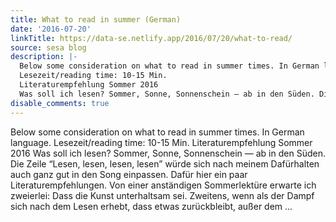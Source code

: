 ```yaml
---
title: What to read in summer (German)
date: '2016-07-20'
linkTitle: https://data-se.netlify.app/2016/07/20/what-to-read/
source: sesa blog
description: |-
  Below some consideration on what to read in summer times. In German language.
  Lesezeit/reading time: 10-15 Min.
  Literaturempfehlung Sommer 2016
  Was soll ich lesen? Sommer, Sonne, Sonnenschein — ab in den Süden. Die Zeile “Lesen, lesen, lesen, lesen” würde sich nach meinem Dafürhalten auch ganz gut in den Song einpassen. Dafür hier ein paar Literaturempfehlungen. Von einer anständigen Sommerlektüre erwarte ich zweierlei: Dass die Kunst unterhaltsam sei. Zweitens, wenn als der Dampf sich nach dem Lesen erhebt, dass etwas zurückbleibt, außer dem ...
disable_comments: true
---
```

Below some consideration on what to read in summer times. In German language.
Lesezeit/reading time: 10-15 Min.
Literaturempfehlung Sommer 2016
Was soll ich lesen? Sommer, Sonne, Sonnenschein — ab in den Süden. Die Zeile “Lesen, lesen, lesen, lesen” würde sich nach meinem Dafürhalten auch ganz gut in den Song einpassen. Dafür hier ein paar Literaturempfehlungen. Von einer anständigen Sommerlektüre erwarte ich zweierlei: Dass die Kunst unterhaltsam sei. Zweitens, wenn als der Dampf sich nach dem Lesen erhebt, dass etwas zurückbleibt, außer dem ...